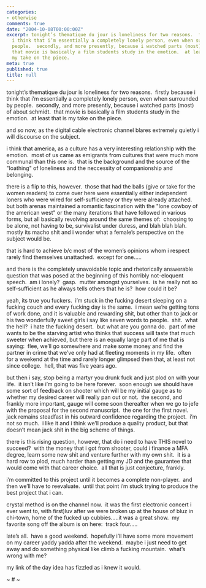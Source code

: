 ```yaml
---
categories:
- otherwise
comments: true
date: "2004-10-08T00:00:00Z"
excerpt: tonight’s thematique du jour is loneliness for two reasons.  firstly because
  i think that i’m essentially a completely lonely person, even when surrounded by
  people.  secondly, and more presently, because i watched parts (most) of about schmidt. 
  that movie is basically a film students study in the emotion.  at least that is
  my take on the piece.
meta: true
published: true
title: null
---
```


tonight’s thematique du jour is loneliness for two reasons.  firstly because i think that i’m essentially a completely lonely person, even when surrounded by people.  secondly, and more presently, because i watched parts (most) of about schmidt.  that movie is basically a film students study in the emotion.  at least that is my take on the piece.

and so now, as the digital cable electronic channel blares extremely quietly i will discourse on the subject. 

i think that america, as a culture has a very interesting relationship with the emotion.  most of us came as emigrants from cultures that were much more communal than this one is.  that is the background and the source of the "loathing" of loneliness and the neccessity of companionship and belonging.  

there is a flip to this, however.  those that had the balls (give or take for the women readers) to come over here were essentially either independent loners who were wired for self-sufficiency or they were already attached.  but both arenas maintained a romantic fascination with the "lone cowboy of the american west" or the many iterations that have followed in various forms, but all basically revolving around the same themes of:  choosing to be alone, not having to be, survivalist under duress, and blah blah blah.  mostly its macho shit and i wonder what a female’s perspective on the subject would be.  

that is hard to achieve b/c most of the women’s opinions whom i respect rarely find themselves unattached.  except for one…..

and there is the completely unavoidable topic and rhetorically answerable question that was posed at the beginning of this horribly not-eloquent speech.  am i lonely?  gasp.  mutter amongst yourselves.  is he really not so self-sufficient as he always tells others that he is?  how could it be? 

yeah, its true you fuckers.  i’m stuck in the fucking desert sleeping on a fucking couch and every fucking day is the same.  i mean we’re getting tons of work done, and it is valuable and rewarding shit, but other than to jack or his two wonderfully sweet girls i say like seven words to people.  shit.  what the hell?  i hate the fucking desert.  but what are you gonna do.  part of me wants to be the starving artist who thinks that success will taste that much sweeter when achieved, but there is an equally large part of me that is saying:  flee, we’ll go somewhere and make some money and find the partner in crime that we’ve only had at fleeting moments in my life.  often for a weekend at the time and rarely longer glimpsed then that, at least not since college.  hell, that was five years ago.  

but then i say, stop being a martyr you drunk fuck and just plod on with your life.  it isn’t like i’m going to be here forever.  soon enough we should have some sort of feedback on shooter which will be my initial gauge as to whether my desired career will really pan out or not.  the second, and frankly more important, gauge will come soon thereafter when we go to jefe with the proposal for the second manuscript.  the one for the first novel.  jack remains steadfast in his outward confidence regarding the project.  i’m not so much.  i like it and i think we’ll produce a quality product, but that doesn’t mean jack shit in the big scheme of things.

there is this rising question, however, that do i need to have THIS novel to succeed?  with the money that i got from shooter, could i finance a MFA degree, learn some new shit and venture further with my own shit.  it is a hard row to plod, much harder than getting my JD and the gaurantee that would come with that career choice.  all that is just conjecture, frankly.  

i’m committed to this project until it becomes a complete non-player.  and then we’ll have to reevaluate.  until that point i’m stuck trying to produce the best project that i can.

crystal method is on the channel now.  it was the first electronic concert i ever went to, with first)luv after we were broken up at the house of bluz in chi-town, home of the fucked up cubbies…..it was a great show.  my favorite song off the album is on here:  track four…..

late’s all.  have a good weekend.  hopefully i’ll have some more movement on my career yaddy yadda after the weekend.  maybe i just need to get away and do something physical like climb a fucking mountain.  what’s wrong with me?

my link of the day idea has fizzled as i knew it would.

~ # ~